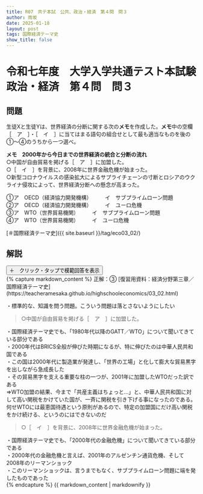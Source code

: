 ```yaml
---
title: R07　共テ本試　公共、政治・経済　第４問　問３
author: 雨坂
date: 2025-01-18
layout: post
tags: 国際経済テーマ史
show_title: false
---
```

  
# 令和七年度　大学入学共通テスト本試験　政治・経済　第４問　問３  
  
## 問題  
生徒Xと生徒Yは、世界経済の分断に関する次の**メモ**を作成した。**メモ**中の空欄［　ア　］・［　イ　］に当てはまる語句の組合せとして最も適当なものを後の①～④のうちから一つ選べ。  
  
  
**メモ　2000年から今日までの世界経済の統合と分断の流れ**  
○中国が自由貿易を掲げる［　ア　］に加盟した。  
○［　イ　］を背景に、2008年に世界金融危機が始まった。  
○新型コロナウイルスの感染拡大によるサプライチェーンの寸断とロシアのウクライナ侵攻によって、世界経済分断への懸念が高まった。  
  
①ア　OECD（経済協力開発機構）　　　イ　サブプライムローン問題  
②ア　OECD（経済協力開発機構）　　　イ　ユーロ危機  
③ア　WTO（世界貿易機関）　　　イ　サブプライムローン問題  
④ア　WTO（世界貿易機関）　　　イ　ユーロ危機  
  
[＃国際経済テーマ史]({{ site.baseurl }}/tag/eco03_02/)  
  
## 解説  
<div class="collapsible">
  <button class="collapsible-button">＋　クリック・タップで模範回答を表示</button>
  <div class="collapsible-content">
    {% capture markdown_content %}
正解：③  
[復習用資料：経済分野第三章／国際経済テーマ史](https://teacheramesaka.github.io/highschooleconomics/03_02.html)  
  
・標準的な、知識を問う問題。こういう問題は落とさないようにしたい  
  
>○中国が自由貿易を掲げる［　ア　］に加盟した。  
  
・国際経済テーマ史でも、「1980年代以降のGATT／WTO」について聞いてきている部分である  
・2000年代はBRICS全般が伸びた時期になるが、特に伸びたのは中華人民共和国である  
・この国は2000年代に製造業が発達し、「世界の工場」と化して膨大な貿易黒字を出しながら急成長した  
・その貿易黒字を支える重要な柱の一つが、2001年に加盟したWTOだった訳である  
⇒WTO加盟の結果、今まで「共産主義はちょっと…」と、中華人民共和国に対して高い関税をかけていた国が、一斉に関税を引き下げる事になったのである。何せWTOには最恵国待遇という原則があるので、特定の加盟国にだけ高い関税をかけ続ける、というのにはできないのだ  
  
>○［　イ　］を背景に、2008年に世界金融危機が始まった。  
  
・国際経済テーマ史でも、「2000年代の金融危機」について聞いてきている部分である  
・2000年代の金融危機と言えば、2001年のアルゼンチン通貨危機、そして2008年のリーマンショック  
・このリーマンショックは、言うまでもなく、サブプライムローン問題に端を発したものであった  
    {% endcapture %}
    {{ markdown_content | markdownify }}
  </div>
</div>